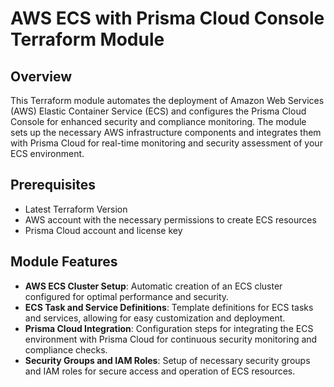# AWS ECS with Prisma Cloud Console Terraform Module

## Overview

This Terraform module automates the deployment of Amazon Web Services (AWS) Elastic Container Service (ECS) and configures the Prisma Cloud Console for enhanced security and compliance monitoring. The module sets up the necessary AWS infrastructure components and integrates them with Prisma Cloud for real-time monitoring and security assessment of your ECS environment.

## Prerequisites

- Latest Terraform Version
- AWS account with the necessary permissions to create ECS resources
- Prisma Cloud account and license key

## Module Features

- **AWS ECS Cluster Setup**: Automatic creation of an ECS cluster configured for optimal performance and security.
- **ECS Task and Service Definitions**: Template definitions for ECS tasks and services, allowing for easy customization and deployment.
- **Prisma Cloud Integration**: Configuration steps for integrating the ECS environment with Prisma Cloud for continuous security monitoring and compliance checks.
- **Security Groups and IAM Roles**: Setup of necessary security groups and IAM roles for secure access and operation of ECS resources.
